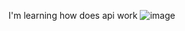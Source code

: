 I'm learning how does api work
![image](https://user-images.githubusercontent.com/86323929/225552240-78e30cc2-7a44-4237-b63b-61b0f022c1ea.png)
